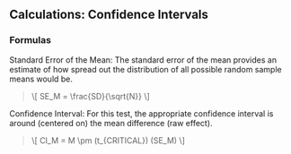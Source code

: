 ## Calculations: Confidence Intervals

### Formulas

Standard Error of the Mean: The standard error of the mean provides an estimate of how spread out the distribution of all possible random sample means would be.

> \\[ SE_M = \frac{SD}{\sqrt{N}} \\]

Confidence Interval: For this test, the appropriate confidence interval is around (centered on) the mean difference (raw effect).

> \\[ CI_M = M \pm (t_{CRITICAL}) (SE_M) \\]
